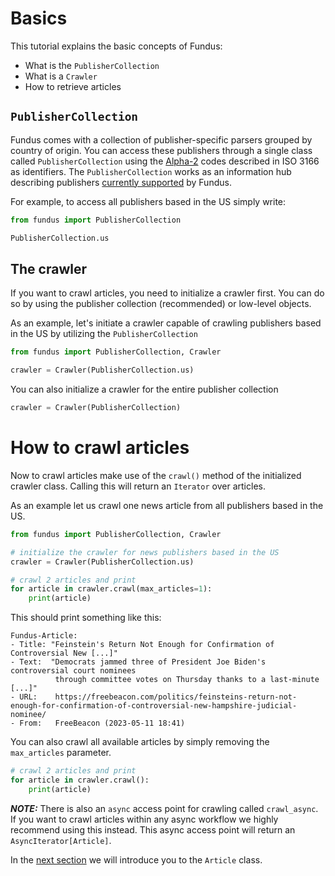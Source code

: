 # Basics

This tutorial explains the basic concepts of Fundus:
- What is the `PublisherCollection`
- What is a `Crawler`
- How to retrieve articles

## `PublisherCollection`

Fundus comes with a collection of publisher-specific parsers grouped by country of origin.
You can access these publishers through a single class called `PublisherCollection` using the [Alpha-2](https://www.iban.com/country-codes) codes described in ISO 3166 as identifiers.
The `PublisherCollection` works as an information hub describing publishers [currently supported](supported_publishers.md) by Fundus.

For example, to access all publishers based in the US simply write:
````python
from fundus import PublisherCollection

PublisherCollection.us
````

## The crawler

If you want to crawl articles, you need to initialize a crawler first.
You can do so by using the publisher collection (recommended) or low-level objects.

As an example, let's initiate a crawler capable of crawling publishers based in the US by utilizing the `PublisherCollection`

````python
from fundus import PublisherCollection, Crawler

crawler = Crawler(PublisherCollection.us)
````

You can also initialize a crawler for the entire publisher collection

```` python
crawler = Crawler(PublisherCollection)
````

# How to crawl articles

Now to crawl articles make use of the `crawl()` method of the initialized crawler class.
Calling this will return an `Iterator` over articles.

As an example let us crawl one news article from all publishers based in the US.

````python
from fundus import PublisherCollection, Crawler

# initialize the crawler for news publishers based in the US
crawler = Crawler(PublisherCollection.us)

# crawl 2 articles and print
for article in crawler.crawl(max_articles=1):
    print(article)
````

This should print something like this:

```console
Fundus-Article:
- Title: "Feinstein's Return Not Enough for Confirmation of Controversial New [...]"
- Text:  "Democrats jammed three of President Joe Biden's controversial court nominees
          through committee votes on Thursday thanks to a last-minute [...]"
- URL:    https://freebeacon.com/politics/feinsteins-return-not-enough-for-confirmation-of-controversial-new-hampshire-judicial-nominee/
- From:   FreeBeacon (2023-05-11 18:41)
```

You can also crawl all available articles by simply removing the `max_articles` parameter.
```` python
# crawl 2 articles and print
for article in crawler.crawl():
    print(article)
````

**_NOTE:_** There is also an `async` access point for crawling called `crawl_async`. 
If you want to crawl articles within any async workflow we highly recommend using this instead.
This async access point will return an `AsyncIterator[Article]`.

In the [next section](2_the_article_class.md) we will introduce you to the `Article` class.
